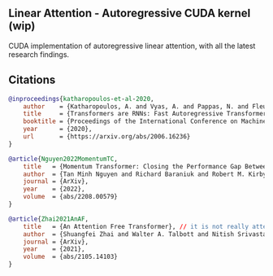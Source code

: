 ## Linear Attention - Autoregressive CUDA kernel (wip)

CUDA implementation of autoregressive linear attention, with all the latest research findings.

## Citations

```bibtex
@inproceedings{katharopoulos-et-al-2020,
    author    = {Katharopoulos, A. and Vyas, A. and Pappas, N. and Fleuret, F.},
    title     = {Transformers are RNNs: Fast Autoregressive Transformers with Linear Attention},
    booktitle = {Proceedings of the International Conference on Machine Learning (ICML)},
    year      = {2020},
    url       = {https://arxiv.org/abs/2006.16236}
}
```

```bibtex
@article{Nguyen2022MomentumTC,
    title   = {Momentum Transformer: Closing the Performance Gap Between Self-attention and Its Linearization},
    author  = {Tan Minh Nguyen and Richard Baraniuk and Robert M. Kirby and Stanley J. Osher and Bao Wang},
    journal = {ArXiv},
    year    = {2022},
    volume  = {abs/2208.00579}
}
```

```bibtex
@article{Zhai2021AnAF,
    title   = {An Attention Free Transformer}, // it is not really attention free, blatant clickbait. just linear attention with some gating added in
    author  = {Shuangfei Zhai and Walter A. Talbott and Nitish Srivastava and Chen Huang and Hanlin Goh and Ruixiang Zhang and Joshua M. Susskind},
    journal = {ArXiv},
    year    = {2021},
    volume  = {abs/2105.14103}
}
```
